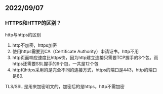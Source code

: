 ## 2022/09/07

### HTTPS和HTTP的区别？

http与https的区别

1. http不加密，https加密
2. 使用https需要到CA（Certificate Authority）申请证书，http不用
3. http页面响应速度比https快，因为http建立连接只需要TCP握手的3个包，而https还需要SSL握手的9个包，一共是12个包
4. http和https采用的是完全不同的连接方式，https的端口是443，http的端口是80.

TLS/SSL 是用来加密明文的，加密后的是https，http不需加密